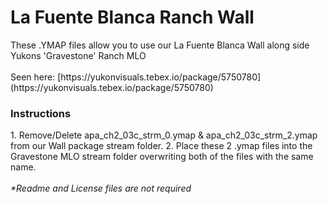 <h1>La Fuente Blanca Ranch Wall</h1>
These .YMAP files allow you to use our La Fuente Blanca Wall along side Yukons 'Gravestone' Ranch MLO<br>
<br>
Seen here: <url>[https://yukonvisuals.tebex.io/package/5750780](https://yukonvisuals.tebex.io/package/5750780)</url>
<br>
<h3>Instructions</h3>
1. Remove/Delete apa_ch2_03c_strm_0.ymap & apa_ch2_03c_strm_2.ymap from our Wall package stream folder.
2. Place these 2 .ymap files into the Gravestone MLO stream folder overwriting both of the files with the same name.<br>
<br>
<i>*Readme and License files are not required</i>
